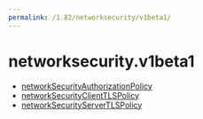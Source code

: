 ```yaml
---
permalink: /1.82/networksecurity/v1beta1/
---
```


# networksecurity.v1beta1



* [networkSecurityAuthorizationPolicy](networkSecurityAuthorizationPolicy.md)
* [networkSecurityClientTLSPolicy](networkSecurityClientTLSPolicy.md)
* [networkSecurityServerTLSPolicy](networkSecurityServerTLSPolicy.md)